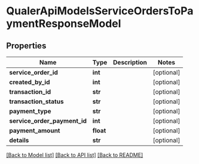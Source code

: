 # QualerApiModelsServiceOrdersToPaymentResponseModel

## Properties
Name | Type | Description | Notes
------------ | ------------- | ------------- | -------------
**service_order_id** | **int** |  | [optional] 
**created_by_id** | **int** |  | [optional] 
**transaction_id** | **str** |  | [optional] 
**transaction_status** | **str** |  | [optional] 
**payment_type** | **str** |  | [optional] 
**service_order_payment_id** | **int** |  | [optional] 
**payment_amount** | **float** |  | [optional] 
**details** | **str** |  | [optional] 

[[Back to Model list]](../README.md#documentation-for-models) [[Back to API list]](../README.md#documentation-for-api-endpoints) [[Back to README]](../README.md)


